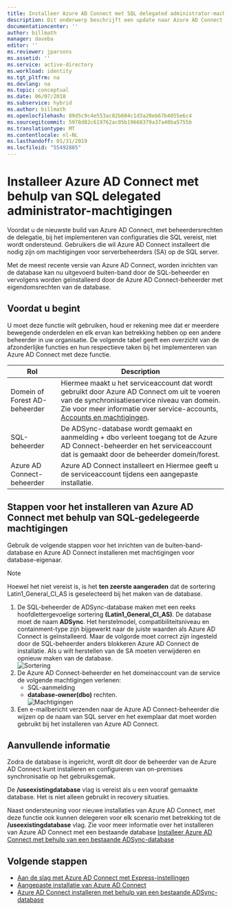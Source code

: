 ```yaml
---
title: Installeer Azure AD Connect met SQL delegated administrator-machtigingen | Microsoft Docs
description: Dit onderwerp beschrijft een update naar Azure AD Connect voor installatie met behulp van een account met alleen SQL dbo-machtigingen.
documentationcenter: ''
author: billmath
manager: daveba
editor: ''
ms.reviewer: jparsons
ms.assetid: ''
ms.service: active-directory
ms.workload: identity
ms.tgt_pltfrm: na
ms.devlang: na
ms.topic: conceptual
ms.date: 06/07/2018
ms.subservice: hybrid
ms.author: billmath
ms.openlocfilehash: 89d5c9c4e553ac82b604c1d3a20eb67b4055e6c4
ms.sourcegitcommit: 5978d82c619762ac05b19668379a37a40ba5755b
ms.translationtype: MT
ms.contentlocale: nl-NL
ms.lasthandoff: 01/31/2019
ms.locfileid: "55492885"
---
```

# <a name="install-azure-ad-connect-using-sql-delegated-administrator-permissions"></a>Installeer Azure AD Connect met behulp van SQL delegated administrator-machtigingen
Voordat u de nieuwste build van Azure AD Connect, met beheerdersrechten de delegatie, bij het implementeren van configuraties die SQL vereist, niet wordt ondersteund.  Gebruikers die wil Azure AD Connect installeert die nodig zijn om machtigingen voor serverbeheerders (SA) op de SQL server.

Met de meest recente versie van Azure AD Connect, worden inrichten van de database kan nu uitgevoerd buiten-band door de SQL-beheerder en vervolgens worden geïnstalleerd door de Azure AD Connect-beheerder met eigendomsrechten van de database.

## <a name="before-you-begin"></a>Voordat u begint
U moet deze functie wilt gebruiken, houd er rekening mee dat er meerdere bewegende onderdelen en elk ervan kan betrekking hebben op een andere beheerder in uw organisatie.  De volgende tabel geeft een overzicht van de afzonderlijke functies en hun respectieve taken bij het implementeren van Azure AD Connect met deze functie.

|Rol|Description|
|-----|-----|
|Domein of Forest AD-beheerder|Hiermee maakt u het serviceaccount dat wordt gebruikt door Azure AD Connect om uit te voeren van de synchronisatieservice niveau van domein.  Zie voor meer informatie over service-accounts, [Accounts en machtigingen](reference-connect-accounts-permissions.md).
|SQL-beheerder|De ADSync-database wordt gemaakt en aanmelding + dbo verleent toegang tot de Azure AD Connect-beheerder en het serviceaccount dat is gemaakt door de beheerder domein/forest.|
Azure AD Connect-beheerder|Azure AD Connect installeert en Hiermee geeft u de serviceaccount tijdens een aangepaste installatie.

## <a name="steps-for-installing-azure-ad-connect-using-sql-delegated-permissions"></a>Stappen voor het installeren van Azure AD Connect met behulp van SQL-gedelegeerde machtigingen
Gebruik de volgende stappen voor het inrichten van de buiten-band-database en Azure AD Connect installeren met machtigingen voor database-eigenaar.

>[!NOTE]
>Hoewel het niet vereist is, is het **ten zeerste aangeraden** dat de sortering Latin1_General_CI_AS is geselecteerd bij het maken van de database.


1.  De SQL-beheerder de ADSync-database maken met een reeks hoofdlettergevoelige sortering **(Latin1_General_CI_AS)**.  De database moet de naam **ADSync**.  Het herstelmodel, compatibiliteitsniveau en containment-type zijn bijgewerkt naar de juiste waarden als Azure AD Connect is geïnstalleerd.  Maar de volgorde moet correct zijn ingesteld door de SQL-beheerder anders blokkeren Azure AD Connect de installatie.  Als u wilt herstellen van de SA moeten verwijderen en opnieuw maken van de database.</br>
![Sortering](./media/how-to-connect-install-sql-delegation/sql4.png)
2.  De Azure AD Connect-beheerder en het domeinaccount van de service de volgende machtigingen verlenen:
    - SQL-aanmelding 
    - **database-owner(dbo)** rechten.  </br>
![Machtigingen](./media/how-to-connect-install-sql-delegation/sql3a.png)
3.  Een e-mailbericht verzenden naar de Azure AD Connect-beheerder die wijzen op de naam van SQL server en het exemplaar dat moet worden gebruikt bij het installeren van Azure AD Connect.

## <a name="additional-information"></a>Aanvullende informatie
Zodra de database is ingericht, wordt dit door de beheerder van de Azure AD Connect kunt installeren en configureren van on-premises synchronisatie op het gebruiksgemak.  

De **/useexistingdatabase** vlag is vereist als u een vooraf gemaakte database.  Het is niet alleen gebruikt in recovery situaties.

Naast ondersteuning voor nieuwe installaties van Azure AD Connect, met deze functie ook kunnen delegeren voor elk scenario met betrekking tot de **/useexistingdatabase** vlag.  Zie voor meer informatie over het installeren van Azure AD Connect met een bestaande database [Installeer Azure AD Connect met behulp van een bestaande ADSync-database](how-to-connect-install-existing-database.md)


## <a name="next-steps"></a>Volgende stappen
- [Aan de slag met Azure AD Connect met Express-instellingen](how-to-connect-install-express.md)
- [Aangepaste installatie van Azure AD Connect](how-to-connect-install-custom.md)
- [Azure AD Connect installeren met behulp van een bestaande ADSync-database](how-to-connect-install-existing-database.md)  
